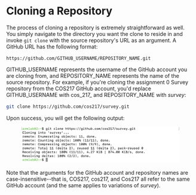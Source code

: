 # Cloning a Repository

The process of cloning a repository is extremely straightforward as well. You simply navigate to the directory you want the clone to reside in and invoke `git clone` with the source repository's URL as an argument. A GitHub URL has the following format:

```
https://github.com/GITHUB_USERNAME/REPOSITORY_NAME.git
```

GITHUB\_USERNAME represents the username of the GitHub account you are cloning from, and REPOSITORY\_NAME represents the name of the source repository. For example, if you're cloning the assignment 0 Survey repository from the COS217 GitHub account, you'd replace GITHUB\_USERNAME with cos\_217\_ and REPOSITORY\_NAME with _survey_:

```bash
git clone https://github.com/cos217/survey.git 
```

Upon success, you will get the following output:

<figure><img src="../../.gitbook/assets/Screenshot 2023-05-04 at 8.00.49 PM (1) (2).png" alt=""><figcaption></figcaption></figure>

Note that the arguments for the GitHub account and repository names are case-insensitive--that is, COS217, cos217, and Cos217 all refer to the same GitHub account (and the same applies to variations of _survey_).
